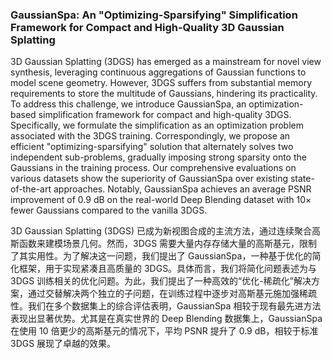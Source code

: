 ### GaussianSpa: An "Optimizing-Sparsifying" Simplification Framework for Compact and High-Quality 3D Gaussian Splatting

3D Gaussian Splatting (3DGS) has emerged as a mainstream for novel view synthesis, leveraging continuous aggregations of Gaussian functions to model scene geometry. However, 3DGS suffers from substantial memory requirements to store the multitude of Gaussians, hindering its practicality. To address this challenge, we introduce GaussianSpa, an optimization-based simplification framework for compact and high-quality 3DGS. Specifically, we formulate the simplification as an optimization problem associated with the 3DGS training. Correspondingly, we propose an efficient "optimizing-sparsifying" solution that alternately solves two independent sub-problems, gradually imposing strong sparsity onto the Gaussians in the training process. Our comprehensive evaluations on various datasets show the superiority of GaussianSpa over existing state-of-the-art approaches. Notably, GaussianSpa achieves an average PSNR improvement of 0.9 dB on the real-world Deep Blending dataset with 10× fewer Gaussians compared to the vanilla 3DGS.

3D Gaussian Splatting (3DGS) 已成为新视图合成的主流方法，通过连续聚合高斯函数来建模场景几何。然而，3DGS 需要大量内存存储大量的高斯基元，限制了其实用性。为了解决这一问题，我们提出了 GaussianSpa，一种基于优化的简化框架，用于实现紧凑且高质量的 3DGS。具体而言，我们将简化问题表述为与 3DGS 训练相关的优化问题。为此，我们提出了一种高效的“优化-稀疏化”解决方案，通过交替解决两个独立的子问题，在训练过程中逐步对高斯基元施加强稀疏性。我们在多个数据集上的综合评估表明，GaussianSpa 相较于现有最先进方法表现出显著优势。尤其是在真实世界的 Deep Blending 数据集上，GaussianSpa 在使用 10 倍更少的高斯基元的情况下，平均 PSNR 提升了 0.9 dB，相较于标准 3DGS 展现了卓越的效果。
